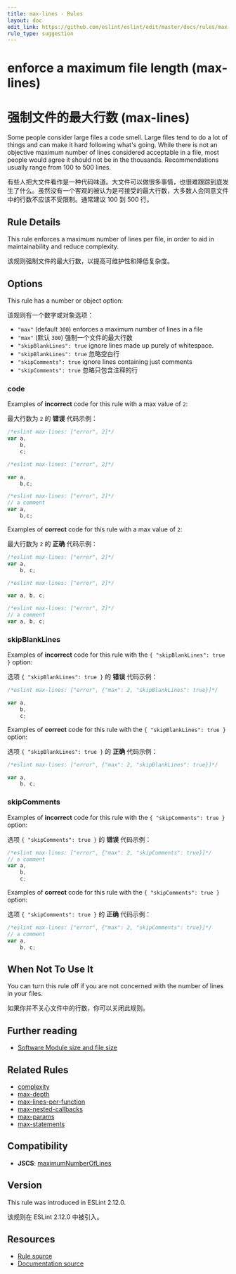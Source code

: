 ```yaml
---
title: max-lines - Rules
layout: doc
edit_link: https://github.com/eslint/eslint/edit/master/docs/rules/max-lines.md
rule_type: suggestion
---
```

<!-- Note: No pull requests accepted for this file. See README.md in the root directory for details. -->

# enforce a maximum file length (max-lines)

# 强制文件的最大行数 (max-lines)

Some people consider large files a code smell. Large files tend to do a lot of things and can make it hard following what's going. While there is not an objective maximum number of lines considered acceptable in a file, most people would agree it should not be in the thousands. Recommendations usually range from 100 to 500 lines.

有些人把大文件看作是一种代码味道。大文件可以做很多事情，也很难跟踪到底发生了什么。虽然没有一个客观的被认为是可接受的最大行数，大多数人会同意文件中的行数不应该不受限制。通常建议 100 到 500 行。

## Rule Details

This rule enforces a maximum number of lines per file, in order to aid in maintainability and reduce complexity.

该规则强制文件的最大行数，以提高可维护性和降低复杂度。

## Options

This rule has a number or object option:

该规则有一个数字或对象选项：

* `"max"` (default `300`) enforces a maximum number of lines in a file
* `"max"` (默认 `300`) 强制一个文件的最大行数
* `"skipBlankLines": true` ignore lines made up purely of whitespace.
* `"skipBlankLines": true` 忽略空白行
* `"skipComments": true` ignore lines containing just comments
* `"skipComments": true` 忽略只包含注释的行

### code

Examples of **incorrect** code for this rule with a max value of `2`:

最大行数为 `2` 的 **错误** 代码示例：

```js
/*eslint max-lines: ["error", 2]*/
var a,
    b,
    c;
```

```js
/*eslint max-lines: ["error", 2]*/

var a,
    b,c;
```

```js
/*eslint max-lines: ["error", 2]*/
// a comment
var a,
    b,c;
```

Examples of **correct** code for this rule with a max value of `2`:

最大行数为 `2` 的 **正确** 代码示例：

```js
/*eslint max-lines: ["error", 2]*/
var a,
    b, c;
```

```js
/*eslint max-lines: ["error", 2]*/

var a, b, c;
```

```js
/*eslint max-lines: ["error", 2]*/
// a comment
var a, b, c;
```

### skipBlankLines

Examples of **incorrect** code for this rule with the `{ "skipBlankLines": true }` option:

选项 `{ "skipBlankLines": true }` 的 **错误** 代码示例：

```js
/*eslint max-lines: ["error", {"max": 2, "skipBlankLines": true}]*/

var a,
    b,
    c;
```

Examples of **correct** code for this rule with the `{ "skipBlankLines": true }` option:

选项 `{ "skipBlankLines": true }` 的 **正确** 代码示例：

```js
/*eslint max-lines: ["error", {"max": 2, "skipBlankLines": true}]*/

var a,
    b, c;
```

### skipComments

Examples of **incorrect** code for this rule with the `{ "skipComments": true }` option:

选项 `{ "skipComments": true }` 的 **错误** 代码示例：

```js
/*eslint max-lines: ["error", {"max": 2, "skipComments": true}]*/
// a comment
var a,
    b,
    c;
```

Examples of **correct** code for this rule with the `{ "skipComments": true }` option:

选项 `{ "skipComments": true }` 的 **正确** 代码示例：

```js
/*eslint max-lines: ["error", {"max": 2, "skipComments": true}]*/
// a comment
var a,
    b, c;
```

## When Not To Use It

You can turn this rule off if you are not concerned with the number of lines in your files.

如果你并不关心文件中的行数，你可以关闭此规则。

## Further reading

* [Software Module size and file size](http://www.mind2b.com/component/content/article/24-software-module-size-and-file-size)

## Related Rules

* [complexity](complexity)
* [max-depth](max-depth)
* [max-lines-per-function](max-lines-per-function)
* [max-nested-callbacks](max-nested-callbacks)
* [max-params](max-params)
* [max-statements](max-statements)

## Compatibility

* **JSCS**: [maximumNumberOfLines](https://jscs-dev.github.io/rule/maximumNumberOfLines)

## Version

This rule was introduced in ESLint 2.12.0.

该规则在 ESLint 2.12.0 中被引入。

## Resources

* [Rule source](https://github.com/eslint/eslint/tree/master/lib/rules/max-lines.js)
* [Documentation source](https://github.com/eslint/eslint/tree/master/docs/rules/max-lines.md)
